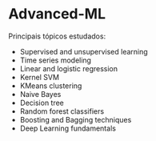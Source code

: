 # Advanced-ML
Principais tópicos estudados:

* Supervised and unsupervised learning
* Time series modeling
* Linear and logistic regression
* Kernel SVM
* KMeans clustering
* Naive Bayes
* Decision tree
* Random forest classifiers
* Boosting and Bagging techniques
* Deep Learning fundamentals
